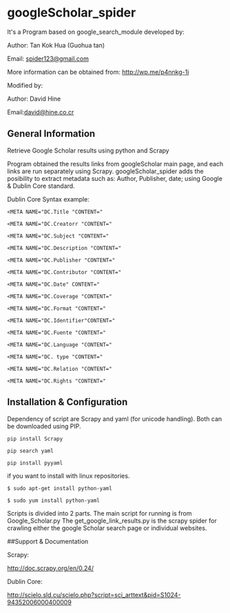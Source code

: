  
 googleScholar_spider
====================
 
 

It's a Program based on google_search_module developed by: 

Author: Tan Kok Hua (Guohua tan)

Email: spider123@gmail.com

More information can be obtained from: http://wp.me/p4nnkg-1i


Modified by:

Author: David Hine 

Email:david@hine.co.cr




## General Information


Retrieve Google Scholar results using python and Scrapy

Program obtained the results links from googleScholar main page, and each links are run separately using Scrapy. googleScholar_spider adds the posibility to extract metadata such as: Author, Publisher, date; using Google & Dublin Core standard.

Dublin Core Syntax example:

    <META NAME="DC.Title "CONTENT=" 

    <META NAME="DC.Creatorr "CONTENT=" 

    <META NAME="DC.Subject "CONTENT=" 

    <META NAME="DC.Description "CONTENT=" 

    <META NAME="DC.Publisher "CONTENT=" 

    <META NAME="DC.Contributor "CONTENT=" 

    <META NAME="DC.Date" CONTENT=" 

    <META NAME="DC.Coverage "CONTENT=" 

    <META NAME="DC.Format "CONTENT=" 

    <META NAME="DC.Identifier"CONTENT=" 

    <META NAME="DC.Fuente "CONTENT=" 

    <META NAME="DC.Language "CONTENT=" 

    <META NAME="DC. type "CONTENT=" 

    <META NAME="DC.Relation "CONTENT=" 

    <META NAME="DC.Rights "CONTENT="


## Installation & Configuration

Dependency of script are Scrapy and yaml (for unicode handling). Both can be downloaded using PIP.

    pip install Scrapy

    pip search yaml
  
    pip install pyyaml

if you want to install with linux repositories.

    $ sudo apt-get install python-yaml
  
    $ sudo yum install python-yaml

 Scripts is divided into 2 parts. The main script for running is from Google_Scholar.py The get_google_link_results.py is the scrapy spider for crawling either the google Scholar search page or individual websites. 

##Support & Documentation

Scrapy:

   http://doc.scrapy.org/en/0.24/

Dublin Core:

   http://scielo.sld.cu/scielo.php?script=sci_arttext&pid=S1024-94352006000400009

